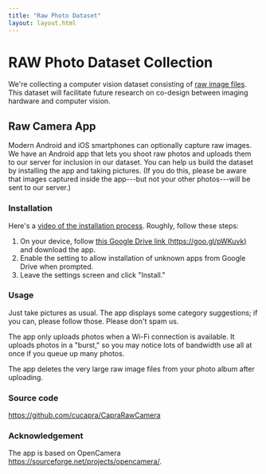 ```yaml
---
title: "Raw Photo Dataset"
layout: layout.html
---
```

# RAW Photo Dataset Collection

We're collecting a computer vision dataset consisting of [raw image files][raw]. This dataset will facilitate future research on co-design between imaging hardware and computer vision.

[raw]: https://en.wikipedia.org/wiki/Raw_image_format

## Raw Camera App

Modern Android and iOS smartphones can optionally capture raw images.
We have an Android app that lets you shoot raw photos and uploads them to our server for inclusion in our dataset.
You can help us build the dataset by installing the app and taking pictures.
(If you do this, please be aware that images captured inside the app---but not your other photos---will be sent to our server.)

### Installation

Here's a [video of the installation process][video].
Roughly, follow these steps:

1. On your device, follow [this Google Drive link (https://goo.gl/pWKuvk)][app] and download the app.
2. Enable the setting to allow installation of unknown apps from Google Drive when prompted.
3. Leave the settings screen and click "Install."

[video]: https://drive.google.com/file/d/1Vvr0k4OPswNqvBzVOonvHNqX7ucjTDZd/view
[app]: https://drive.google.com/file/d/1ZcqcnLtVCP5y1nJJEfHycrGvImytLz8-/view

### Usage

Just take pictures as usual. The app displays some category suggestions; if you can, please follow those. Please don't spam us.

The app only uploads photos when a Wi-Fi connection is available.
It uploads photos in a "burst," so you may notice lots of bandwidth use all at once if you queue up many photos.

The app deletes the very large raw image files from your photo album after uploading.

### Source code
https://github.com/cucapra/CapraRawCamera

### Acknowledgement
The app is based on OpenCamera https://sourceforge.net/projects/opencamera/. 
